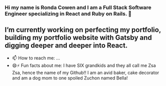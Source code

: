 ### Hi my name is Ronda Cowen and I am a Full Stack Software Engineer specializing in React and Ruby on Rails. 👋


## I’m currently working on perfecting my portfolio, building my portfolio website with Gatsby and digging deeper and deeper into React. 

- 📫 How to reach me: ...
- 😄⚡ Fun facts about me: I have SIX grandkids and they all call me Zsa Zsa, hence the name of my Github!! I am an avid baker, cake decorator and am a dog mom to one spoiled Zuchon named Bella!
